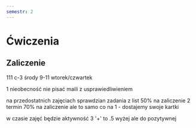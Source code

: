 ```yaml
---
semestr: 2
---
```


# Ćwiczenia


## Zaliczenie

111 c-3 
środy 9-11 
wtorek/czwartek 

1 nieobecność
nie pisać maili z usprawiedliwieniem

na przedostatnich zajęciach sprawdzian
zadania z list
50% na zaliczenie
2 termin 70% na zaliczenie ale to samo co na 1 - dostajemy swoje kartki

w czasie zajęć będzie aktywność 3 '+' to .5 wyżej ale do pozytywnej

